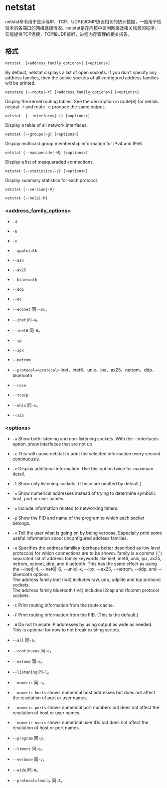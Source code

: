 # netstat
netstat命令用于显示与IP、TCP、UDP和ICMP协议相关的统计数据，一般用于检验本机各端口的网络连接情况。netstat是在内核中访问网络及相关信息的程序，它能提供TCP连接，TCP和UDP监听，进程内存管理的相关报告。

## 格式
`netstat  [<address_family_options>] [<options>]`

By default, netstat displays a list of open sockets.  If you don't specify any address families, then the active sockets of  all  configured address families will be printed.

`netstate {--route|-r} [<address_family_options>] [<options>]`

Display the kernel routing tables. See the description in route(8) for details.  netstat -r and route -e produce the same output.

`netstat  {--interfaces|-i} [<options>]`

Display a table of all network interfaces.

`netstat {--groups|-g} [<options>]`

Display multicast group membership information for IPv4 and IPv6.

`netstat {--masquerade|-M} [<options>]`

Display a list of masqueraded connections.

`netstat {--statistics|-s} [<options>]`

Display summary statistics for each protocol.

`netstat {--version|-V}`

`netstat {--help|-h}`


### <address_family_options>
- `-4`
- `-6`

- `-x`

- `--appletalk`
- `--ash`
- `--ax25` 
- `--bluetooth`
- `--ddp`
- `--ec`
- `--econet`    同`--ec`。
- `--inet`  同`-4`。
- `--inet6` 同`-6`。
- `--ip`
- `--ipx`
- `--netrom`
- `--protocol=<protocol>` inet、inet6、unix、ipx、ax25、netrom、ddp、bluetooth
- `--rose`
- `--tcpip`
- `--unix`  同`-x`。
- `--x25`

### \<options\>
- `-a` Show both listening and non-listening sockets.  With the --interfaces option, show interfaces that are not up
- `-c` This will cause netstat to print the selected information every second continuously.
- `-e` Display additional information.  Use this option twice for maximum detail.
- `-l` Show only listening sockets.  (These are omitted by default.)
- `-n` Show numerical addresses instead of trying to determine symbolic host, port or user names.
- `-o`  Include information related to networking timers.
- `-p` Show the PID and name of the program to which each socket belongs.
- `-v` Tell the user what is going on by being verbose. Especially print some useful information about unconfigured address families.

- `-A` Specifies  the  address families (perhaps better described as low level protocols) for which connections are to be shown.  family is a comma (',') separated list of address family keywords like inet, inet6, unix, ipx, ax25, netrom, econet, ddp, and bluetooth.  This has the same effect as using the --inet|-4, --inet6|-6, --unix|-x, --ipx, --ax25, --netrom, --ddp, and --bluetooth options.<br/>The address family inet (Iv4) includes raw, udp, udplite and tcp protocol sockets. <br/>The address family bluetooth (Iv4) includes l2cap and rfcomm protocol sockets.
- `-C` Print routing information from the route cache.
- `-F` Print routing information from the FIB.  (This is the default.)
- `-W` Do not truncate IP addresses by using output as wide as needed. This is optional for now to not break existing scripts.

- `--all` 同`-a`。
- `--continuous` 同`-c`。
- `--extend` 同`-e`。
- `--listening` 同`-l`。
- `--numeric` 同`-n`。
- `--numeric-hosts` shows numerical host addresses but does not affect the resolution of port or user names.
- `--numeric-ports` shows numerical port numbers but does not affect the resolution of host or user names.
- `--numeric-users` shows numerical user IDs but does not affect the resolution of host or port names.
- `--program` 同`-p`。
- `--timers` 同`-o`。
- `--verbose` 同`-v`。
- `--wide` 同`-W`。
- `--protocol=family` 同`-A`。


